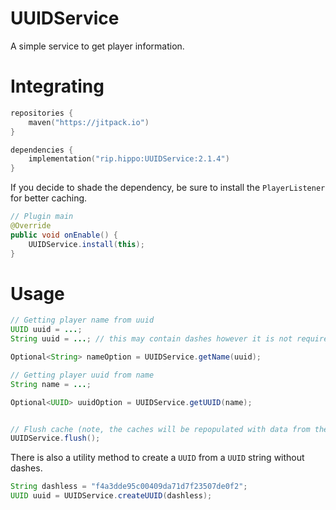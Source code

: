 # UUIDService
A simple service to get player information.

# Integrating
```kotlin
repositories {
    maven("https://jitpack.io")
}

dependencies {
    implementation("rip.hippo:UUIDService:2.1.4")
}
```

If you decide to shade the dependency, be sure to install the `PlayerListener` for better caching.

```java
// Plugin main
@Override
public void onEnable() {
    UUIDService.install(this);
}
``` 

# Usage
```java
// Getting player name from uuid
UUID uuid = ...;
String uuid = ...; // this may contain dashes however it is not required

Optional<String> nameOption = UUIDService.getName(uuid);

// Getting player uuid from name
String name = ...;

Optional<UUID> uuidOption = UUIDService.getUUID(name);


// Flush cache (note, the caches will be repopulated with data from the current online players)
UUIDService.flush();
```

There is also a utility method to create a `UUID` from a `UUID` string without dashes.
```java
String dashless = "f4a3dde95c00409da71d7f23507de0f2";
UUID uuid = UUIDService.createUUID(dashless);
```
